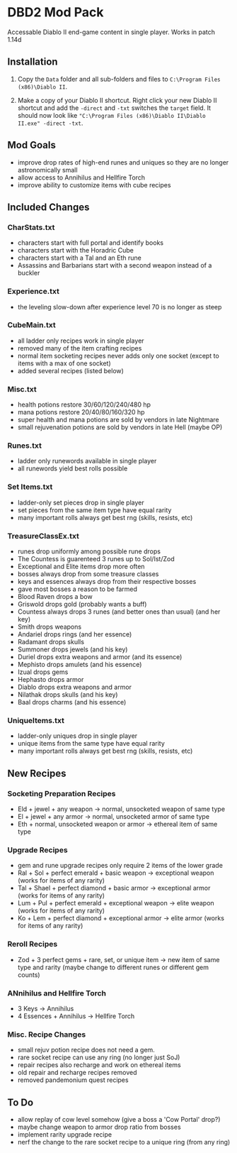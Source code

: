 
# DBD2 Mod Pack

Accessable Diablo II end-game content in single player. Works in patch 1.14d

## Installation

1) Copy the `Data` folder and all sub-folders and files to `C:\Program Files (x86)\Diablo II`.

2) Make a copy of your Diablo II shortcut. Right click your new Diablo II shortcut and add the `-direct` and `-txt` switches the `target` field. It should now look like `"C:\Program Files (x86)\Diablo II\Diablo II.exe" -direct -txt`.

## Mod Goals

* improve drop rates of high-end runes and uniques so they are no longer
  astronomically small
* allow access to Annihilus and Hellfire Torch
* improve ability to customize items with cube recipes

## Included Changes

### CharStats.txt

* characters start with full portal and identify books
* characters start with the Horadric Cube
* characters start with a Tal and an Eth rune
* Assassins and Barbarians start with a second weapon instead of a buckler

### Experience.txt

* the leveling slow-down after experience level 70 is no longer as steep

### CubeMain.txt

* all ladder only recipes work in single player
* removed many of the item crafting recipes
* normal item socketing recipes never adds only one socket (except to items with
  a max of one socket)
* added several recipes (listed below)


### Misc.txt

* health potions restore 30/60/120/240/480 hp
* mana potions restore 20/40/80/160/320 hp
* super health and mana potions are sold by vendors in late Nightmare
* small rejuvenation potions are sold by vendors in late Hell (maybe OP)

### Runes.txt

* ladder only runewords available in single player
* all runewords yield best rolls possible

### Set Items.txt

* ladder-only set pieces drop in single player
* set pieces from the same item type have equal rarity
* many important rolls always get best rng (skills, resists, etc)

### TreasureClassEx.txt

* runes drop uniformly among possible rune drops
* The Countess is guarenteed 3 runes up to Sol/Ist/Zod
* Exceptional and Elite items drop more often
* bosses always drop from some treasure classes
* keys and essences always drop from their respective bosses
* gave most bosses a reason to be farmed
* Blood Raven drops a bow
* Griswold drops gold (probably wants a buff)
* Countess always drops 3 runes (and better ones than usual) (and her key)
* Smith drops weapons
* Andariel drops rings (and her essence)
* Radamant drops skulls
* Summoner drops jewels (and his key)
* Duriel drops extra weapons and armor (and its essence)
* Mephisto drops amulets (and his essence)
* Izual drops gems
* Hephasto drops armor
* Diablo drops extra weapons and armor
* Nilathak drops skulls (and his key)
* Baal drops charms (and his essence)

### UniqueItems.txt

* ladder-only uniques drop in single player
* unique items from the same type have equal rarity
* many important rolls always get best rng (skills, resists, etc)

## New Recipes

### Socketing Preparation Recipes

* Eld + jewel + any weapon -> normal, unsocketed weapon of same type
* El + jewel + any armor -> normal, unsocketed armor of same type
* Eth + normal, unsocketed weapon or armor -> ethereal item of same type

### Upgrade Recipes

* gem and rune upgrade recipes only require 2 items of the lower grade
* Ral + Sol + perfect emerald + basic weapon -> exceptional weapon (works for
  items of any rarity)
* Tal + Shael + perfect diamond + basic armor -> exceptional armor (works for
  items of any rarity)
* Lum + Pul + perfect emerald + exceptional weapon -> elite weapon (works for
  items of any rarity)
* Ko + Lem + perfect diamond + exceptional armor -> elite armor (works for
  items of any rarity)

### Reroll Recipes

* Zod + 3 perfect gems + rare, set, or unique item -> new item of same type and
  rarity (maybe change to different runes or different gem counts)

### ANnihilus and Hellfire Torch

* 3 Keys -> Annihilus
* 4 Essences + Annihilus -> Hellfire Torch

### Misc. Recipe Changes

* small rejuv potion recipe does not need a gem.
* rare socket recipe can use any ring (no longer just SoJ)
* repair recipes also recharge and work on ethereal items
* old repair and recharge recipes removed
* removed pandemonium quest recipes

## To Do

* allow replay of cow level somehow (give a boss a 'Cow Portal' drop?)
* maybe change weapon to armor drop ratio from bosses
* implement rarity upgrade recipe
* nerf the change to the rare socket recipe to a unique ring (from any ring)

